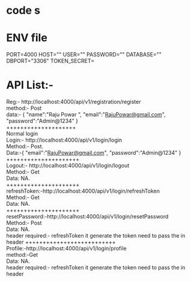 # code s
# ENV file
PORT=4000
HOST=""
USER=""
PASSWORD=""
DATABASE=""
DBPORT="3306"
TOKEN_SECRET=



# API List:-
Reg:- http://localhost:4000/api/v1/registration/register  <br>
method:- Post<br>
data:- {
  "name":"Raju Powar ",
  "email":"RajuPowar@gmail.com",
  "password":"Admin@1234"
}<br>
++++++++++++++++++++<br>
Normal login<br>
Login:- http://localhost:4000/api/v1/login/login<br>
Method:- Post.<br>
Data:-{
  "email":"RajuPowar@gmail.com",
  "password":"Admin@1234"
}<br>
+++++++++++++++++++++<br>
Logout:- http://localhost:4000/api/v1/login/logout<br>
Method:- Get<br>
Data: NA.<br>
+++++++++++++++++++++<br>
refreshToken:-http://localhost:4000/api/v1/login/refreshToken<br>
Method:- Get<br>
Data: NA.<br>
+++++++++++++++++++++<br>
resetPassword:-http://localhost:4000/api/v1/login/resetPassword<br>
Method:- Post<br>
Data: NA.<br>
header required:- refreshToken it generate the token need to pass the in header
++++++++++++++++++++++++++<br>
Profile:-http://localhost:4000/api/v1/login/profile<br>
method:-Get<br>
Data: NA.<br>
header required:- refreshToken it generate the token need to pass the in header